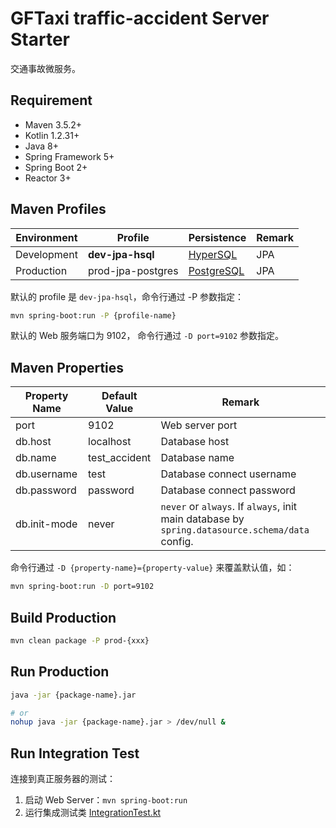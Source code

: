 #  GFTaxi traffic-accident Server Starter

交通事故微服务。

## Requirement

- Maven 3.5.2+
- Kotlin 1.2.31+
- Java 8+
- Spring Framework 5+
- Spring Boot 2+
- Reactor 3+

## Maven Profiles

Environment | Profile           | Persistence  | Remark
------------|-------------------|--------------|--------
Development | **dev-jpa-hsql**  | [HyperSQL]   | JPA
Production  | prod-jpa-postgres | [PostgreSQL] | JPA

默认的 profile 是 `dev-jpa-hsql`，命令行通过 -P 参数指定：

```bash
mvn spring-boot:run -P {profile-name}
```

默认的 Web 服务端口为 9102， 命令行通过 `-D port=9102` 参数指定。

## Maven Properties

Property Name | Default Value | Remark
--------------|---------------|--------
port          | 9102          | Web server port
db.host       | localhost     | Database host
db.name       | test_accident | Database name
db.username   | test          | Database connect username
db.password   | password      | Database connect password
db.init-mode  | never         | `never` or `always`. If `always`, init main database by `spring.datasource.schema/data` config.  

命令行通过 `-D {property-name}={property-value}` 来覆盖默认值，如：

```bash
mvn spring-boot:run -D port=9102
```

## Build Production

```bash
mvn clean package -P prod-{xxx}
```

## Run Production

```bash
java -jar {package-name}.jar

# or
nohup java -jar {package-name}.jar > /dev/null &
```

## Run Integration Test

连接到真正服务器的测试：

1. 启动 Web Server：`mvn spring-boot:run`
2. 运行集成测试类 [IntegrationTest.kt]


[Embedded MongoDB]: https://github.com/flapdoodle-oss/de.flapdoodle.embed.mongo#embedded-mongodb
[MongoDB]: https://www.mongodb.com
[HyperSQL]: http://hsqldb.org
[PostgreSQL]: https://www.postgresql.org
[IntegrationTest.kt]: https://gitee.com/gftaxi/gftaxi-traffic-accident/blob/master/gftaxi-traffic-accident-starter/src/test/kotlin/cn/gftaxi/traffic/accident/starter/IntegrationTest.kt
